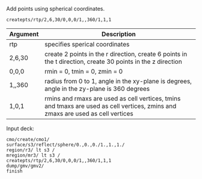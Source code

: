 
Add points using spherical coordinates.
    
    createpts/rtp/2,6,30/0,0,0/1,,360/1,1,1

Argument | Description
---------- | ---
rtp |      specifies sperical coordinates
2,6,30 |   create 2 points in the r direction, create 6 points in the t direction, create 30 points in the z direction
0,0,0   |   rmin = 0, tmin = 0, zmin = 0
1,,360 |  radius from 0 to 1, angle in the xy-plane is  degrees, angle in the zy-plane is 360 degrees
1,0,1   |   rmins and rmaxs are used as cell vertices, tmins and tmaxs are used as cell vertices, zmins and zmaxs are used as cell vertices

Input deck:

    cmo/create/cmo1/
    surface/s3/reflect/sphere/0.,0.,0./1.,1.,1./
    region/r3/ lt s3 /
    mregion/mr3/ lt s3 /
    createpts/rtp/2,6,30/0,0,0/1,,360/1,1,1
    dump/gmv/gmv2/
    finish

